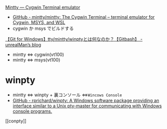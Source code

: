 [Mintty — Cygwin Terminal emulator](http://mintty.github.io/)
- [GitHub - mintty/mintty: The Cygwin Terminal – terminal emulator for Cygwin, MSYS, and WSL](https://github.com/mintty/mintty)
- cygwin か msys でビルドする

[【Git for Windows】tty/mintty/winptyとは何なのか？【Gitbash】 - unrealMan’s blog](https://unrealman.hatenablog.com/entry/tty-mintty-winpty)

- mintty <=> cygwin(vt100)
- mintty <=> msys(vt100)

# winpty
- mintty <=> winpty
                     + 裏コンソール <=>`Wincows Console`
- [GitHub - rprichard/winpty: A Windows software package providing an interface similar to a Unix pty-master for communicating with Windows console programs.](https://github.com/rprichard/winpty)

[[conpty]]
